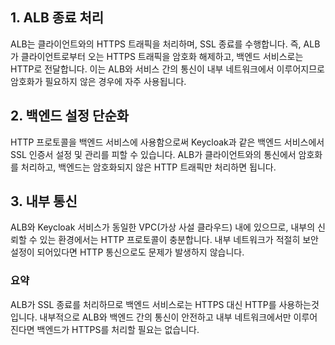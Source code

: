 ## 1. ALB 종료 처리 
ALB는 클라이언트와의 HTTPS 트래픽을 처리하며, SSL 종료를 수행합니다.
즉, ALB가 클라이언트로부터 오는 HTTPS 트래픽을 암호화 해제하고, 백엔드 서비스로는 HTTP로 전달합니다.
이는 ALB와 서비스 간의 통신이 내부 네트워크에서 이루어지므로 암호화가 필요하지 않은 경우에 자주 사용됩니다.

## 2. 백엔드 설정 단순화
HTTP 프로토콜을 백엔드 서비스에 사용함으로써 Keycloak과 같은 백엔드 서비스에서 SSL 인증서 설정 및 관리를 피할 수 있습니다.
ALB가 클라이언트와의 통신에서 암호화를 처리하고, 백엔드는 암호화되지 않은 HTTP 트래픽만 처리하면 됩니다.

## 3. 내부 통신
ALB와 Keycloak 서비스가 동일한 VPC(가상 사설 클라우드) 내에 있으므로, 
내부의 신뢰할 수 있는 환경에서는 HTTP 프로토콜이 충분합니다.
내부 네트워크가 적절히 보안 설정이 되어있다면 HTTP 통신으로도 문제가 발생하지 않습니다.

### 요약
ALB가 SSL 종료를 처리하므로 백엔드 서비스로는 HTTPS 대신 HTTP를 사용하는것입니다.
내부적으로 ALB와 백엔드 간의 통신이 안전하고 내부 네트워크에서만 이루어진다면 백엔드가 HTTPS를 처리할 필요는 없습니다.
